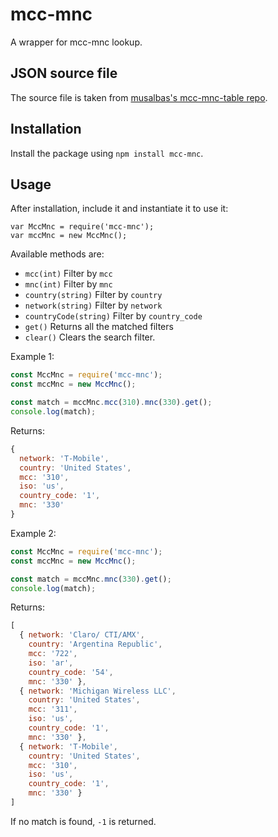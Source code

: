 # mcc-mnc
A wrapper for mcc-mnc lookup.

## JSON source file
The source file is taken from [musalbas's mcc-mnc-table repo](https://github.com/musalbas/mcc-mnc-table).

## Installation
Install the package using `npm install mcc-mnc`. 

## Usage
After installation, include it and instantiate it to use it:

    var MccMnc = require('mcc-mnc');
    var mccMnc = new MccMnc();

Available methods are:
  - `mcc(int)` Filter by `mcc`
  - `mnc(int)` Filter by `mnc`
  - `country(string)` Filter by `country`
  - `network(string)` Filter by `network`
  - `countryCode(string)` Filter by `country_code`
  - `get()` Returns all the matched filters
  - `clear()` Clears the search filter.

Example 1:

```javascript
const MccMnc = require('mcc-mnc');
const mccMnc = new MccMnc();

const match = mccMnc.mcc(310).mnc(330).get();
console.log(match);

```
    
Returns:
```javascript
{ 
  network: 'T-Mobile',
  country: 'United States',
  mcc: '310',
  iso: 'us',
  country_code: '1',
  mnc: '330' 
}
```

Example 2: 

```javascript
const MccMnc = require('mcc-mnc');
const mccMnc = new MccMnc();

const match = mccMnc.mnc(330).get();
console.log(match);
```
    
Returns:

```javascript
[ 
  { network: 'Claro/ CTI/AMX',
    country: 'Argentina Republic',
    mcc: '722',
    iso: 'ar',
    country_code: '54',
    mnc: '330' },
  { network: 'Michigan Wireless LLC',
    country: 'United States',
    mcc: '311',
    iso: 'us',
    country_code: '1',
    mnc: '330' },
  { network: 'T-Mobile',
    country: 'United States',
    mcc: '310',
    iso: 'us',
    country_code: '1',
    mnc: '330' } 
]
```
    
If no match is found, `-1` is returned.
  
